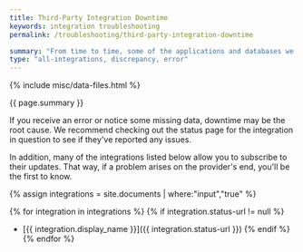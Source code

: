 ```yaml
---
title: Third-Party Integration Downtime
keywords: integration troubleshooting
permalink: /troubleshooting/third-party-integration-downtime

summary: "From time to time, some of the applications and databases we integrate with may experience downtime. During these outages, Stitch may be unable to successfully connect to your data source and replicate your data."
type: "all-integrations, discrepancy, error"
---
```

{% include misc/data-files.html %}

{{ page.summary }}

If you receive an error or notice some missing data, downtime may be the root cause. We recommend checking out the status page for the integration in question to see if they've reported any issues.

In addition, many of the integrations listed below allow you to subscribe to their updates. That way, if a problem arises on the provider's end, you'll be the first to know.

{% assign integrations = site.documents | where:"input","true" %}

{% for integration in integrations %}
{% if integration.status-url != null %}
- [{{ integration.display_name }}]({{ integration.status-url }})
{% endif %}
{% endfor %}